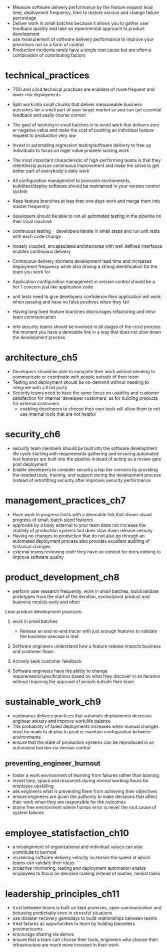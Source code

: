 - Measure software delivery performance by the feature request lead time, deployment frequency, time to restore service and change failure percentage
- Deliver work in small batches because it allows you to gather user feedback quickly and take an experimental approach to product development
- use measurement of software delivery performance to improve your processes not as a form of control
- Production incidents rarely have a single root cause but are often a combination of contributing factors

# technical_practices
- TDD and ci/cd technical practices are enablers of more frequent and lower risk deployments
- Split work into small chunks that deliver measureable business outcomes for a small part of your target market so you can get essential feedback and easily course correct
- The goal of working in small batches is to avoid work that delivers zero or negative value and make the cost of pushing an individual feature request to production very low
- Invest in automating regression testing/software delivery to free up individuals to focus on higer value problem solving work
- The most important characteristic of high-performing teams is that they relentlessly pursue continuous improvement and make the strive to get better part of everybody's daily work
- All configuration management to provision environments, build/test/deploy software should be maintained in your version control system
- Keep feature branches at less than one days work and merge them into master frequently



- developers should be able to run all automated testing in the pipeline on their local machine
- continuous testing = developers iterate in small steps and run unit tests with each code change
- loosely coupled, encapsulated architectures with well defined interfaces enables continuous delivery
- Continuous delivery shortens development lead time and increases deployment frequency while also driving a strong identification for the team you work for
- Application configuration management in version control should be a tier 1 concern just like application code
- unit tests need to give developers confidence their application will work when passing and have no false positives when they fail
- Having long lived feature branches discourages refactoring and intra-team communication
- Info security teams should be involved in all stages of the ci/cd process the moment you have a demoable link in a way that does not slow down the development process


# architecture_ch5
- Developers should be able to complete their work without needing to communicate or coordinate with people outside of their team
- Testing and deployment should be on-demand without needing to integrate with a third party
- Security teams need to have the same focus on usability and customer satisfaction for internal 'developer customers' as for building products for external customers
  - enabling developers to choose their own tools will allow them to not use internal tools that are not helpful


# security_ch6
- security team members should be built into the software development life cycle starting with requirements gathering and ensuring automated test features are built into the pipeline instead of acting as a review gate post deployment
- Enable developers to consider security a top tier concern by providing the needed tools, training, and support during the development process instead of retrofitting security after improves security performance


# management_practices_ch7
- Have work in progress limits with a demoable link that shows visual progress of small, batch sized features
- approvals by a body external to your team does not increase the stability of production systems but does slow down release velocity
- Having no changes to production that do not also go through an automated deployment process also provides excellent auditing of historical changes
- external teams reviewing code they have no context for does nothing to improve software quality


# product_development_ch8
- perform user research frequently, work in small batches, build/validate prototypes from the start of the iteration, evolve/pivot product and business models early and often


Lean product development practices:
1) work in small batches
   - Release an end-to-end tracer with just enough features to validate the business usecase is met
  
2) Software engineers understand how a feature release impacts business and customer flows
3) Actively seek customer feedback
4) Software engineers have the ability to change requirements/specifications based on what they discover in an iteration without requiring the approval of people outside their team


# sustainable_work_ch9
- continuous delivery practices that automate deployments decrease engineer anixety and improve work/life balance
- The probability of failed deployments increases when manual changes must be made to deploy to prod or maintain configuration between environments
- ensure that the state of production systems can be reproduced in an automated fashion via version control

## preventing_engineer_burnout
- foster a work environment of learning from failures rather than blaming
- invest time, space and resources during normal working hours for employee upskilling
- ask engineers what is preventing them from achieving their objectives
- ensure engineers are given the authority to make decisions that affect their work when they are responsible for the outcomes
- blame free environment where human error is never the root cause of system failures

# employee_statisfaction_ch10
- a misalignment of organizational and individual values can also contribute to burnout
- increasing software delivery velocity increases the speed at which teams can validate their ideas
- proactive monitoring, testing and deployment automation enable employees to focus on decision making instead of routine, menial tasks


# leadership_principles_ch11
- trust between teams is built on kept promises, open communication and behaving predictably even in stressful situations
- use disaster recovery gamedays to build relationships between teams
- treat failures as opportunities to learn by holding blameless postmorteums
- encourage sharing via demos
- ensure that a team can choose their tools, engineers who choose their infrastructure are much more invested in their work